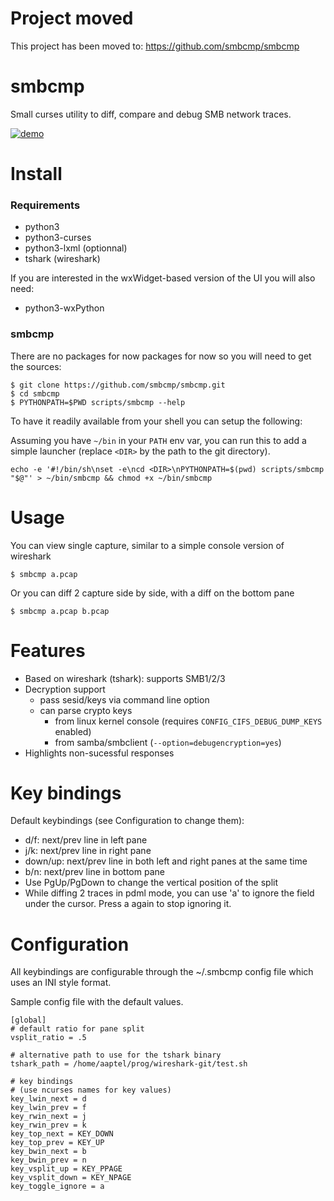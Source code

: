 # Project moved

This project has been moved to:
https://github.com/smbcmp/smbcmp

smbcmp
======

Small curses utility to diff, compare and debug SMB network traces.


[![demo](https://asciinema.org/a/235634.svg)](https://asciinema.org/a/235634)



Install
=======

### Requirements

- python3
- python3-curses
- python3-lxml (optionnal)
- tshark (wireshark)

If you are interested in the wxWidget-based version of the UI you will also need:

- python3-wxPython

### smbcmp

There are no packages for now packages for now so you will need to get the sources:

    $ git clone https://github.com/smbcmp/smbcmp.git
    $ cd smbcmp
    $ PYTHONPATH=$PWD scripts/smbcmp --help

To have it readily available from your shell you can setup the following:

Assuming you have `~/bin` in your `PATH` env var, you can run this to
add a simple launcher (replace `<DIR>` by the path to the git
directory).

    echo -e '#!/bin/sh\nset -e\ncd <DIR>\nPYTHONPATH=$(pwd) scripts/smbcmp "$@"' > ~/bin/smbcmp && chmod +x ~/bin/smbcmp


Usage
=====

You can view single capture, similar to a simple console version of wireshark

    $ smbcmp a.pcap

Or you can diff 2 capture side by side, with a diff on the bottom pane

    $ smbcmp a.pcap b.pcap


Features
========

- Based on wireshark (tshark): supports SMB1/2/3
- Decryption support
  - pass sesid/keys via command line option
  - can parse crypto keys
    - from linux kernel console (requires `CONFIG_CIFS_DEBUG_DUMP_KEYS` enabled)
    - from samba/smbclient (`--option=debugencryption=yes`)
- Highlights non-sucessful responses


Key bindings
============

Default keybindings (see Configuration to change them):

- d/f: next/prev line in left pane
- j/k: next/prev line in right pane
- down/up: next/prev line in both left and right panes at the same time
- b/n: next/prev line in bottom pane
- Use PgUp/PgDown to change the vertical position of the split
- While diffing 2 traces in pdml mode, you can use 'a' to ignore the
  field under the cursor. Press a again to stop ignoring it.


Configuration
=============

All keybindings are configurable through the ~/.smbcmp config file
which uses an INI style format.

Sample config file with the default values.


    [global]
    # default ratio for pane split
    vsplit_ratio = .5

    # alternative path to use for the tshark binary
    tshark_path = /home/aaptel/prog/wireshark-git/test.sh

    # key bindings
    # (use ncurses names for key values)
    key_lwin_next = d
    key_lwin_prev = f
    key_rwin_next = j
    key_rwin_prev = k
    key_top_next = KEY_DOWN
    key_top_prev = KEY_UP
    key_bwin_next = b
    key_bwin_prev = n
    key_vsplit_up = KEY_PPAGE
    key_vsplit_down = KEY_NPAGE
    key_toggle_ignore = a
